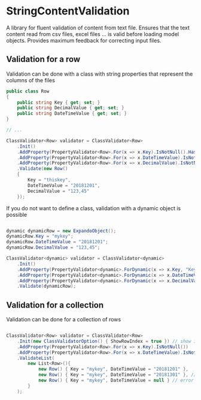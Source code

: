 # StringContentValidation

A library for fluent validation of content from text file. Ensures that the text content read from csv files, excel files ... is valid before loading model objects. Provides maximum feedback for correcting input files.

## Validation for a row

Validation can be done with a class with string properties that represent the columns of the files

```cs
public class Row
{
    public string Key { get; set; }
    public string DecimalValue { get; set; }
    public string DateTimeValue { get; set; }
}

// ...

ClassValidator<Row> validator = ClassValidator<Row>
    .Init()
    .AddProperty(PropertyValidator<Row>.For(x => x.Key).IsNotNull().HasLength(5,10))
    .AddProperty(PropertyValidator<Row>.For(x => x.DateTimeValue).IsNotNull().IsDateTime("yyyyMMdd"))
    .AddProperty(PropertyValidator<Row>.For(x => x.DecimalValue).IsNotNull().IsDecimal())
    .Validate(new Row()
    {
        Key = "thiskey",
        DateTimeValue = "20181201",
        DecimalValue = "123,45"
    });
```

If you do not want to define a class, validation with a dynamic object is possible

```cs

dynamic dynamicRow = new ExpandoObject();
dynamicRow.Key = "mykey";
dynamicRow.DateTimeValue = "20181201";
dynamicRow.DecimalValue = "123,45";

ClassValidator<dynamic> validator = ClassValidator<dynamic>
    .Init()
    .AddProperty(PropertyValidator<dynamic>.ForDynamic(x => x.Key, "Key").IsNotNull().HasLength(5, 10))
    .AddProperty(PropertyValidator<dynamic>.ForDynamic(x => x.DateTimeValue, "DateTimeValue").IsDateTime("yyyyMMdd"))
    .AddProperty(PropertyValidator<dynamic>.ForDynamic(x => x.DecimalValue, "DecimalValue").IsNotNull().IsDecimal())
    .Validate(dynamicRow);

```

## Validation for a collection

Validation can be done for a collection of rows

```cs

ClassValidator<Row> validator = ClassValidator<Row>
    .Init(new ClassValidatorOption() { ShowRowIndex = true }) // show index in error list
    .AddProperty(PropertyValidator<Row>.For(x => x.Key).IsNotNull())
    .AddProperty(PropertyValidator<Row>.For(x => x.DateTimeValue).IsNotNull().IsDateTime("yyyyMMdd"))
    .ValidateList(
        new List<Row>(){
            new Row() { Key = "mykey", DateTimeValue = "20181201" },
            new Row() { Key = "mykey", DateTimeValue = "20181301" }, // error
            new Row() { Key = "mykey", DateTimeValue = null } // error
        }
    );

```
